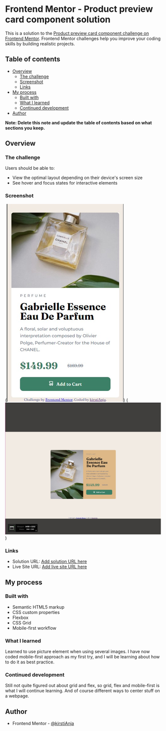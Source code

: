 # Frontend Mentor - Product preview card component solution

This is a solution to the [Product preview card component challenge on Frontend Mentor](https://www.frontendmentor.io/challenges/product-preview-card-component-GO7UmttRfa). Frontend Mentor challenges help you improve your coding skills by building realistic projects. 

## Table of contents

- [Overview](#overview)
  - [The challenge](#the-challenge)
  - [Screenshot](#screenshot)
  - [Links](#links)
- [My process](#my-process)
  - [Built with](#built-with)
  - [What I learned](#what-i-learned)
  - [Continued development](#continued-development)
- [Author](#author)

**Note: Delete this note and update the table of contents based on what sections you keep.**

## Overview

### The challenge

Users should be able to:

- View the optimal layout depending on their device's screen size
- See hover and focus states for interactive elements

### Screenshot
(![Screenshot 375px](<Skjermbilde 375px.jpg>))
(![Screenshot 1440px](<Skjermbilde 1450px.jpg>))

### Links
- Solution URL: [Add solution URL here](https://your-solution-url.com)
- Live Site URL: [Add live site URL here](https://your-live-site-url.com)

## My process

### Built with
- Semantic HTML5 markup
- CSS custom properties
- Flexbox
- CSS Grid
- Mobile-first workflow

### What I learned
Learned to use picture element when using several images. I have now coded mobile-first approach as my first try, and I will be learning about how to do it as best practice.
### Continued development
Still not quite figured out about grid and flex, so grid, flex and mobile-first is what I will continue learning. 
And of course different ways to center stuff on a webpage.

## Author
- Frontend Mentor - [@kirstiAnja](https://www.frontendmentor.io/profile/yourusername)